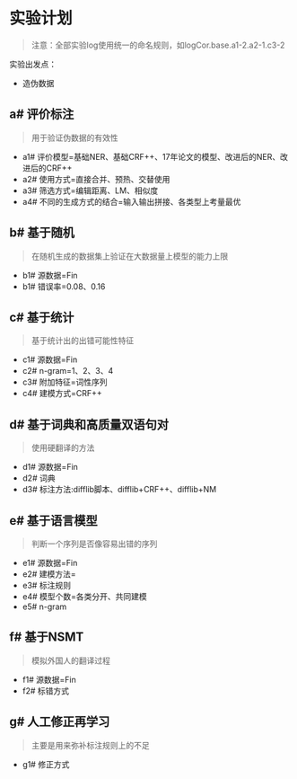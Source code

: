 # 实验计划
>注意：全部实验log使用统一的命名规则，如logCor.base.a1-2.a2-1.c3-2

实验出发点：
+ 造伪数据

## a# 评价标注
> 用于验证伪数据的有效性

+ a1# 评价模型=基础NER、基础CRF++、17年论文的模型、改进后的NER、改进后的CRF++
+ a2# 使用方式=直接合并、预热、交替使用
+ a3# 筛选方式=编辑距离、LM、相似度
+ a4# 不同的生成方式的结合=输入输出拼接、各类型上考量最优

## b# 基于随机
> 在随机生成的数据集上验证在大数据量上模型的能力上限

+ b1# 源数据=Fin
+ b1# 错误率=0.08、0.16


## c# 基于统计
> 基于统计出的出错可能性特征

+ c1# 源数据=Fin
+ c2# n-gram=1、2、3、4
+ c3# 附加特征=词性序列
+ c4# 建模方式=CRF++

## d# 基于词典和高质量双语句对
> 使用硬翻译的方法

+ d1# 源数据=Fin
+ d2# 词典
+ d3# 标注方法:difflib脚本、difflib+CRF++、difflib+NM

## e# 基于语言模型
> 判断一个序列是否像容易出错的序列

+ e1# 源数据=Fin
+ e2# 建模方法=
+ e3# 标注规则
+ e4# 模型个数=各类分开、共同建模
+ e5# n-gram

## f# 基于NSMT
> 模拟外国人的翻译过程

+ f1# 源数据=Fin
+ f2# 标错方式

## g# 人工修正再学习
> 主要是用来弥补标注规则上的不足

+ g1# 修正方式
